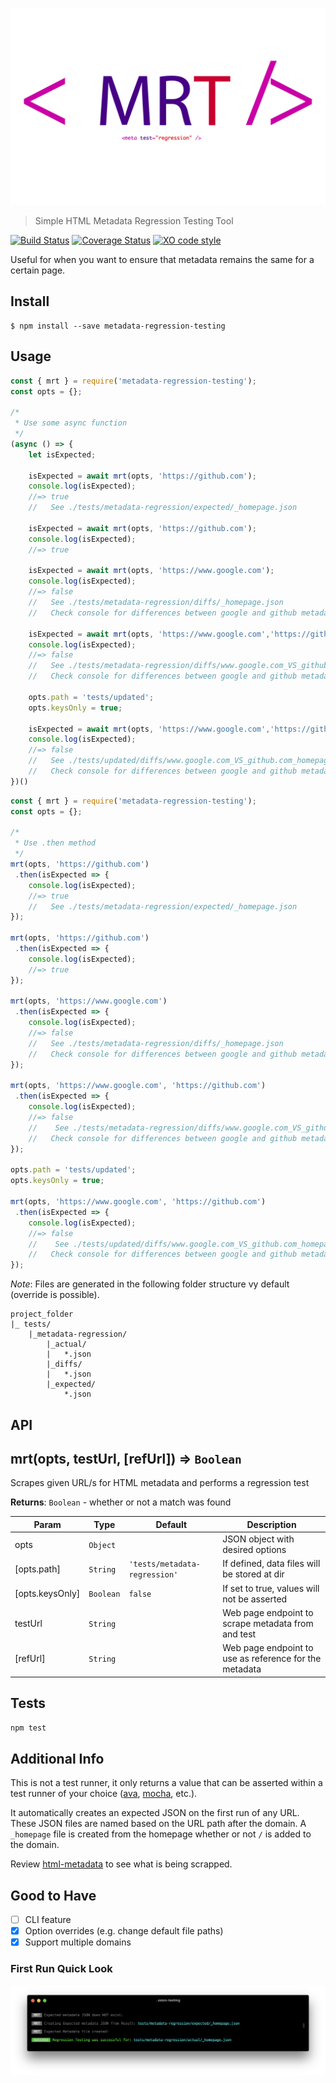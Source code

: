 ![MRT - Metadata Regression Testing](https://raw.githubusercontent.com/dimitriharding/metadata-regression-testing/master/media/logo.png)

> Simple HTML Metadata Regression Testing Tool

[![Build Status](https://travis-ci.org/dimitriharding/metadata-regression-testing.svg?branch=master)](https://travis-ci.org/dimitriharding/metadata-regression-testing)
[![Coverage Status](https://coveralls.io/repos/github/dimitriharding/metadata-regression-testing/badge.svg?branch=master)](https://coveralls.io/github/dimitriharding/metadata-regression-testing?branch=master)
[![XO code style](https://img.shields.io/badge/code_style-XO-5ed9c7.svg)](https://github.com/sindresorhus/xo)


Useful for when you want to ensure that metadata remains the same for a certain page. 


## Install

```
$ npm install --save metadata-regression-testing
```

## Usage

```js
const { mrt } = require('metadata-regression-testing');
const opts = {};

/*
 * Use some async function
 */
(async () => {
    let isExpected;

    isExpected = await mrt(opts, 'https://github.com');
    console.log(isExpected);
    //=> true
    //   See ./tests/metadata-regression/expected/_homepage.json   

    isExpected = await mrt(opts, 'https://github.com');
    console.log(isExpected);
    //=> true

    isExpected = await mrt(opts, 'https://www.google.com');
    console.log(isExpected);
    //=> false 
    //   See ./tests/metadata-regression/diffs/_homepage.json
    //   Check console for differences between google and github metadata (example only)

    isExpected = await mrt(opts, 'https://www.google.com','https://github.com');
    console.log(isExpected);
    //=> false 
    //   See ./tests/metadata-regression/diffs/www.google.com_VS_github.com_homepage.json
    //   Check console for differences between google and github metadata (example only)

    opts.path = 'tests/updated';
    opts.keysOnly = true;
    
    isExpected = await mrt(opts, 'https://www.google.com','https://github.com');
    console.log(isExpected);
    //=> false 
    //   See ./tests/updated/diffs/www.google.com_VS_github.com_homepage.json
    //   Check console for differences between google and github metadata keys (example only)
})()
```

```js
const { mrt } = require('metadata-regression-testing');
const opts = {};

/*
 * Use .then method
 */
mrt(opts, 'https://github.com')
 .then(isExpected => {
    console.log(isExpected);
    //=> true
    //   See ./tests/metadata-regression/expected/_homepage.json
});

mrt(opts, 'https://github.com')
 .then(isExpected => {
    console.log(isExpected);
    //=> true
});

mrt(opts, 'https://www.google.com')
 .then(isExpected => {
    console.log(isExpected);
    //=> false
    //   See ./tests/metadata-regression/diffs/_homepage.json
    //   Check console for differences between google and github metadata (example only)
});

mrt(opts, 'https://www.google.com', 'https://github.com')
 .then(isExpected => {
    console.log(isExpected);
    //=> false
    //    See ./tests/metadata-regression/diffs/www.google.com_VS_github.com_homepage.json
    //   Check console for differences between google and github metadata (example only)
});

opts.path = 'tests/updated';
opts.keysOnly = true;

mrt(opts, 'https://www.google.com', 'https://github.com')
 .then(isExpected => {
    console.log(isExpected);
    //=> false
    //    See ./tests/updated/diffs/www.google.com_VS_github.com_homepage.json
    //   Check console for differences between google and github metadata keys (example only)
});
```

*Note*: Files are generated in the following folder structure vy default (override is possible).
```
project_folder
|_ tests/
    |_metadata-regression/
        |_actual/
        |   *.json
        |_diffs/
        |   *.json
        |_expected/
            *.json
```

## API
<a name="mrt"></a>

## mrt(opts, testUrl, [refUrl]) ⇒ <code>Boolean</code>
Scrapes given URL/s for HTML metadata and performs a regression test

**Returns**: <code>Boolean</code> - whether or not a match was found

| Param | Type | Default | Description |
| --- | --- | --- | --- |
| opts | <code>Object</code> |  | JSON object with desired options |
| [opts.path] | <code>String</code> | <code>&#x27;tests/metadata-regression&#x27;</code> | If defined, data files will be stored at dir |
| [opts.keysOnly] | <code>Boolean</code> | <code>false</code> | If set to true, values will not be asserted |
| testUrl | <code>String</code> |  | Web page endpoint to scrape metadata from and test |
| [refUrl] | <code>String</code> |  | Web page endpoint to use as reference for the metadata |

## Tests

`npm test`

## Additional Info

This is not a test runner, it only returns a value that can be asserted within a test runner of your choice ([ava](https://github.com/avajs/ava), [mocha](https://github.com/mochajs/mocha), etc.). 

It automatically creates an expected JSON on the first run of any URL. These JSON files are named based on the URL path after the domain. A `_homepage` file is created from the homepage whether or not `/` is added to the domain. 

Review [html-metadata](https://github.com/wikimedia/html-metadata) to see what is being scrapped. 

## Good to Have
- [ ] CLI feature
- [x] Option overrides (e.g. change default file paths)
- [x] Support multiple domains

### First Run Quick Look
![First Run Terminal Output](https://raw.githubusercontent.com/dimitriharding/metadata-regression-testing/master/media/first_run_mrt.png)
